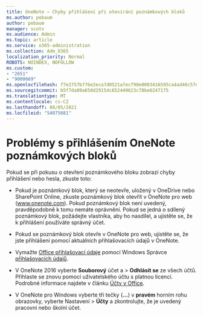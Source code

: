 ```yaml
---
title: OneNote – Chyby přihlášení při otevírání poznámkových bloků
ms.author: pebaum
author: pebaum
manager: scotv
ms.audience: Admin
ms.topic: article
ms.service: o365-administration
ms.collection: Adm_O365
localization_priority: Normal
ROBOTS: NOINDEX, NOFOLLOW
ms.custom:
- "2651"
- "9000669"
ms.openlocfilehash: f7e2757b776e2eca7d0521a7ecf98e0003416595ca4ad46c57d70974acba98ad
ms.sourcegitcommit: b5f7da89a650d2915dc652449623c78be6247175
ms.translationtype: MT
ms.contentlocale: cs-CZ
ms.lasthandoff: 08/05/2021
ms.locfileid: "54075681"
---
```

# <a name="issues-signing-in-to-onenote-notebooks"></a>Problémy s přihlášením OneNote poznámkových bloků

Pokud se při pokusu o otevření poznámkového bloku zobrazí chyby přihlášení nebo hesla, zkuste toto:

- Pokud je poznámkový blok, který se neotevře, uložený v OneDrive nebo SharePoint Online, zkuste poznámkový blok otevřít v OneNote pro web (www.onenote.com). Pokud poznámkový blok není uvedený, pravděpodobně k tomu nemáte oprávnění. Pokud se jedná o sdílený poznámkový blok, požádejte vlastníka, aby ho nasdílel, a ujistěte se, že k přihlášení používáte správný účet.

- Pokud se poznámkový blok otevře v OneNote pro web, ujistěte se, že jste přihlášení pomocí aktuálních přihlašovacích údajů v OneNote. 

- Vymažte [Office přihlašovací údaje](https://docs.microsoft.com/office/troubleshoot/error-messages/another-account-already-signed-in#step-3-clear-cached-credentials-on-the-computer) pomocí Windows Správce [přihlašovacích údajů](https://support.microsoft.com/help/4026814/windows-accessing-credential-manager).

- V OneNote 2016 vyberte **Souborový** účet a  >   **Odhlásit se** ze všech účtů. Přihlaste se znovu pomocí uživatelského účtu s platnou licencí. Podrobné informace najdete v článku [Účty v Office](https://support.office.com/article/accounts-in-office-628ea040-f265-49de-b986-be09c3ebf8a9).

- V OneNote pro Windows vyberte tři tečky (**...**) v **pravém** horním rohu obrazovky, vyberte Nastavení  >  **Účty** a zkontrolujte, že je uvedený pracovní nebo školní účet.